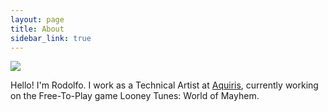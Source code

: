 ```yaml
---
layout: page
title: About
sidebar_link: true
---
```


<img src="{{site.baseurl}}/assets/images/me2.png" class="site-image">

Hello! I'm Rodolfo. I work as a Technical Artist at [Aquiris][Aquiris], currently working on the Free-To-Play game Looney Tunes: World of Mayhem.

[Aquiris]: http://aquiris.com.br/